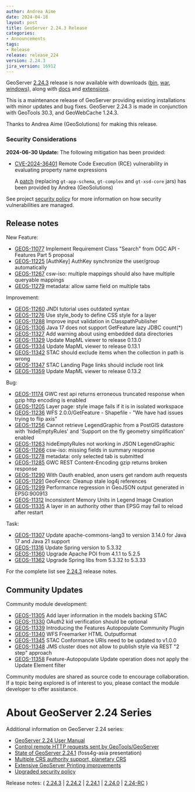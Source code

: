 ```yaml
---
author: Andrea Aime
date: 2024-04-18
layout: post
title: GeoServer 2.24.3 Release
categories:
- Announcements
tags:
- Release
release: release_224
version: 2.24.3
jira_version: 16912
--- 
```


GeoServer [2.24.3](/release/2.24.3/) release is now available
with downloads
([bin](https://sourceforge.net/projects/geoserver/files/GeoServer/2.24.3/geoserver-2.24.3-bin.zip/download),
[war](https://sourceforge.net/projects/geoserver/files/GeoServer/2.24.3/geoserver-2.24.3-war.zip/download),
[windows](https://sourceforge.net/projects/geoserver/files/GeoServer/2.24.3/GeoServer-2.24.3-winsetup.exe/download)), along with 
[docs](https://sourceforge.net/projects/geoserver/files/GeoServer/2.24.3/geoserver-2.24.3-htmldoc.zip/download) and
[extensions](https://sourceforge.net/projects/geoserver/files/GeoServer/2.24.3/extensions/).

This is a maintenance release of GeoServer providing existing installations with minor updates and bug fixes.
GeoServer 2.24.3 is made in conjunction with GeoTools 30.3, and GeoWebCache 1.24.3. 

Thanks to Andrea Aime (GeoSolutions) for making this release.

### Security Considerations

**2024-06-30 Update:** The following mitigation has been provided:

* [CVE-2024-36401](https://github.com/geoserver/geoserver/security/advisories/GHSA-6jj6-gm7p-fcvv) Remote Code Execution (RCE) vulnerability in evaluating property name expressions

  A [patch](https://sourceforge.net/projects/geoserver/files/GeoServer/2.24.3/geoserver-2.24.3-patches.zip/download) (replacing `gt-app-schema`, `gt-complex` and `gt-xsd-core` jars) has been provided by Andrea (GeoSolutions)

See project [security policy](https://github.com/geoserver/geoserver/blob/main/SECURITY.md) for more information on how security vulnerabilities are managed. 


## Release notes

New Feature:

* [GEOS-11077](https://osgeo-org.atlassian.net/browse/GEOS-11077) Implement Requirement Class "Search" from OGC API - Features Part 5 proposal
* [GEOS-11225](https://osgeo-org.atlassian.net/browse/GEOS-11225) [AuthKey] AuthKey synchronize the user/group automatically
* [GEOS-11267](https://osgeo-org.atlassian.net/browse/GEOS-11267) csw-iso: multiple mappings should also have multiple queryable mappings
* [GEOS-11279](https://osgeo-org.atlassian.net/browse/GEOS-11279) metadata: allow same field on multiple tabs

Improvement:

* [GEOS-11260](https://osgeo-org.atlassian.net/browse/GEOS-11260) JNDI tutorial uses outdated syntax
* [GEOS-11276](https://osgeo-org.atlassian.net/browse/GEOS-11276) Use style_body to define CSS style for a layer
* [GEOS-11288](https://osgeo-org.atlassian.net/browse/GEOS-11288) Improve input validation in ClasspathPublisher
* [GEOS-11306](https://osgeo-org.atlassian.net/browse/GEOS-11306) Java 17 does not support GetFeature lazy JDBC count(*)
* [GEOS-11327](https://osgeo-org.atlassian.net/browse/GEOS-11327) Add warning about using embedded data directories
* [GEOS-11329](https://osgeo-org.atlassian.net/browse/GEOS-11329) Update MapML viewer to release 0.13.0
* [GEOS-11334](https://osgeo-org.atlassian.net/browse/GEOS-11334) Update MapML viewer to release 0.13.1
* [GEOS-11342](https://osgeo-org.atlassian.net/browse/GEOS-11342) STAC should exclude items when the collection in path is wrong
* [GEOS-11347](https://osgeo-org.atlassian.net/browse/GEOS-11347) STAC Landing Page links should include root link
* [GEOS-11359](https://osgeo-org.atlassian.net/browse/GEOS-11359) Update MapML viewer to release 0.13.2

Bug:

* [GEOS-11174](https://osgeo-org.atlassian.net/browse/GEOS-11174) GWC rest api returns erroneous truncated response when gzip http encoding is enabled 
* [GEOS-11205](https://osgeo-org.atlassian.net/browse/GEOS-11205) Layer page: style image fails if it is in isolated workspace
* [GEOS-11236](https://osgeo-org.atlassian.net/browse/GEOS-11236) WFS 2.0.0/GetFeature - Shapefile - "We have had issues trying to flip axis"
* [GEOS-11256](https://osgeo-org.atlassian.net/browse/GEOS-11256) Cannot retrieve LegendGraphic from a PostGIS datastore with 'hideEmptyRules' and 'Support on the fly geometry simplification' enabled
* [GEOS-11263](https://osgeo-org.atlassian.net/browse/GEOS-11263) hideEmptyRules not working in JSON LegendGraphic
* [GEOS-11266](https://osgeo-org.atlassian.net/browse/GEOS-11266) csw-iso: missing fields in summary response
* [GEOS-11278](https://osgeo-org.atlassian.net/browse/GEOS-11278) metadata: only selected tab is submitted
* [GEOS-11285](https://osgeo-org.atlassian.net/browse/GEOS-11285) GWC REST Content-Encoding gzip returns broken response
* [GEOS-11290](https://osgeo-org.atlassian.net/browse/GEOS-11290) With Oauth enabled, anon users get random auth requests
* [GEOS-11291](https://osgeo-org.atlassian.net/browse/GEOS-11291) GeoFence: Cleanup stale log4j references
* [GEOS-11299](https://osgeo-org.atlassian.net/browse/GEOS-11299) Performance regression in GeoJSON output generated in EPSG:900913
* [GEOS-11312](https://osgeo-org.atlassian.net/browse/GEOS-11312) Inconsistent Memory Units in Legend Image Creation
* [GEOS-11335](https://osgeo-org.atlassian.net/browse/GEOS-11335) A layer in an authority other than EPSG may fail to reload after restart

Task:

* [GEOS-11307](https://osgeo-org.atlassian.net/browse/GEOS-11307) Update apache-commons-lang3 to version 3.14.0 for Java 17 and Java 21 support
* [GEOS-11316](https://osgeo-org.atlassian.net/browse/GEOS-11316) Update Spring version to 5.3.32
* [GEOS-11360](https://osgeo-org.atlassian.net/browse/GEOS-11360) Upgrade Apache POI from 4.1.1 to 5.2.5
* [GEOS-11362](https://osgeo-org.atlassian.net/browse/GEOS-11362) Upgrade Spring libs from 5.3.32 to 5.3.33

For the complete list see [2.24.3](https://github.com/geoserver/geoserver/releases/tag/2.24.3) release notes. 

## Community Updates

Community module development:

* [GEOS-11305](/browse/GEOS-11305) Add layer information in the models backing STAC
* [GEOS-11330](/browse/GEOS-11330) OAuth2 kid verification should be optional
* [GEOS-11339](/browse/GEOS-11339) Introducing the Features Autopopulate Community Plugin
* [GEOS-11340](/browse/GEOS-11340) WFS Freemarker HTML Outputformat
* [GEOS-11345](/browse/GEOS-11345) STAC Conformance URIs need to be updated to v1.0.0
* [GEOS-11348](/browse/GEOS-11348) JMS cluster does not allow to publish style via REST "2 step" approach
* [GEOS-11358](/browse/GEOS-11358) Feature-Autopopulate Update operation does not apply the Update Element filter

Community modules are shared as source code to encourage collaboration. If a topic being explored is of interest to you, please contact the module developer to offer assistance. 

# About GeoServer 2.24 Series

Additional information on GeoServer 2.24 series:

* [GeoServer 2.24 User Manual](https://docs.geoserver.org/2.24.x/en/user/)
* [Control remote HTTP requests sent by GeoTools/GeoServer](https://github.com/geoserver/geoserver/wiki/GSIP-218)
* [State of GeoServer 2.24.1](https://docs.google.com/presentation/d/1X7iU1fd47frfh1EsN_CdUll0qtMMgPXkkMjaTbejj3g/edit?usp=sharing) (foss4g-asia presentation)
* [Multiple CRS authority support, planetary CRS](https://github.com/geoserver/geoserver/wiki/GSIP-219)
* [Extensive GeoServer Printing improvements](https://docs.geoserver.org/stable/en/user/extensions/printing/configuration.html)
* [Upgraded security policy](https://github.com/geoserver/geoserver/wiki/GSIP-220)

Release notes:
( [2.24.3](https://github.com/geoserver/geoserver/releases/tag/2.24.3)
| [2.24.2](https://github.com/geoserver/geoserver/releases/tag/2.24.2)
| [2.24.1](https://github.com/geoserver/geoserver/releases/tag/2.24.1)
| [2.24.0](https://github.com/geoserver/geoserver/releases/tag/2.24.0)
| [2.24-RC](https://github.com/geoserver/geoserver/releases/tag/2.24-RC)
) 

